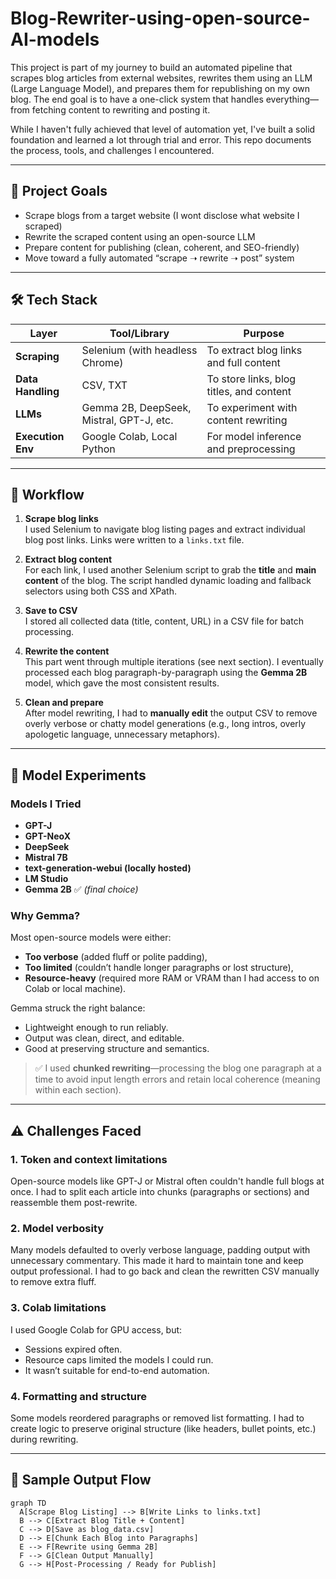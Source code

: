 # Blog-Rewriter-using-open-source-AI-models
This project is part of my journey to build an automated pipeline that scrapes blog articles from external websites, rewrites them using an LLM (Large Language Model), and prepares them for republishing on my own blog. The end goal is to have a one-click system that handles everything—from fetching content to rewriting and posting it.

While I haven't fully achieved that level of automation yet, I've built a solid foundation and learned a lot through trial and error. This repo documents the process, tools, and challenges I encountered.

---

## 🚀 Project Goals

- Scrape blogs from a target website (I wont disclose what website I scraped)
- Rewrite the scraped content using an open-source LLM
- Prepare content for publishing (clean, coherent, and SEO-friendly)
- Move toward a fully automated “scrape ➝ rewrite ➝ post” system

---

## 🛠️ Tech Stack

| Layer               | Tool/Library                             | Purpose                                 |
|--------------------|-------------------------------------------|-----------------------------------------|
| **Scraping**       | Selenium (with headless Chrome)          | To extract blog links and full content  |
| **Data Handling**  | CSV, TXT                                 | To store links, blog titles, and content|
| **LLMs**           | Gemma 2B, DeepSeek, Mistral, GPT-J, etc. | To experiment with content rewriting    |
| **Execution Env**  | Google Colab, Local Python               | For model inference and preprocessing   |

---

## 🔄 Workflow

1. **Scrape blog links**  
   I used Selenium to navigate blog listing pages and extract individual blog post links. Links were written to a `links.txt` file.

2. **Extract blog content**  
   For each link, I used another Selenium script to grab the **title** and **main content** of the blog. The script handled dynamic loading and fallback selectors using both CSS and XPath.

3. **Save to CSV**  
   I stored all collected data (title, content, URL) in a CSV file for batch processing.

4. **Rewrite the content**  
   This part went through multiple iterations (see next section). I eventually processed each blog paragraph-by-paragraph using the **Gemma 2B** model, which gave the most consistent results.

5. **Clean and prepare**  
   After model rewriting, I had to **manually edit** the output CSV to remove overly verbose or chatty model generations (e.g., long intros, overly apologetic language, unnecessary metaphors).

---

## 🧪 Model Experiments

### Models I Tried

- **GPT-J**
- **GPT-NeoX**
- **DeepSeek**
- **Mistral 7B**
- **text-generation-webui (locally hosted)**
- **LM Studio**
- **Gemma 2B** ✅ *(final choice)*

### Why Gemma?

Most open-source models were either:
- **Too verbose** (added fluff or polite padding),
- **Too limited** (couldn’t handle longer paragraphs or lost structure),
- **Resource-heavy** (required more RAM or VRAM than I had access to on Colab or local machine).

Gemma struck the right balance:
- Lightweight enough to run reliably.
- Output was clean, direct, and editable.
- Good at preserving structure and semantics.

> ✅ I used **chunked rewriting**—processing the blog one paragraph at a time to avoid input length errors and retain local coherence (meaning within each section).

---

## ⚠️ Challenges Faced

### 1. **Token and context limitations**  
Open-source models like GPT-J or Mistral often couldn't handle full blogs at once. I had to split each article into chunks (paragraphs or sections) and reassemble them post-rewrite.

### 2. **Model verbosity**  
Many models defaulted to overly verbose language, padding output with unnecessary commentary. This made it hard to maintain tone and keep output professional. I had to go back and clean the rewritten CSV manually to remove extra fluff.

### 3. **Colab limitations**  
I used Google Colab for GPU access, but:
- Sessions expired often.
- Resource caps limited the models I could run.
- It wasn’t suitable for end-to-end automation.

### 4. **Formatting and structure**  
Some models reordered paragraphs or removed list formatting. I had to create logic to preserve original structure (like headers, bullet points, etc.) during rewriting.

---

## 🔧 Sample Output Flow

```mermaid
graph TD
  A[Scrape Blog Listing] --> B[Write Links to links.txt]
  B --> C[Extract Blog Title + Content]
  C --> D[Save as blog_data.csv]
  D --> E[Chunk Each Blog into Paragraphs]
  E --> F[Rewrite using Gemma 2B]
  F --> G[Clean Output Manually]
  G --> H[Post-Processing / Ready for Publish]
